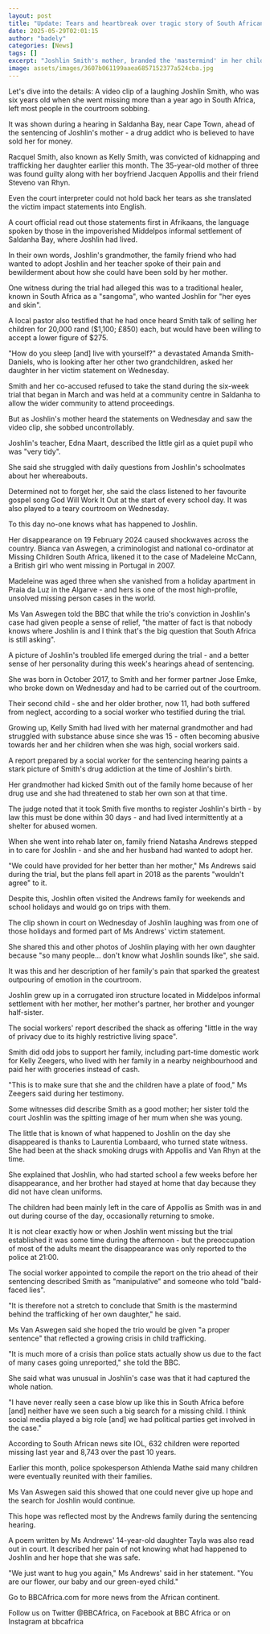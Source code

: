 ```yaml
---
layout: post
title: "Update: Tears and heartbreak over tragic story of South African girl sold by her mother"
date: 2025-05-29T02:01:15
author: "badely"
categories: [News]
tags: []
excerpt: "Joshlin Smith's mother, branded the 'mastermind' in her child's disappearance, is to be sentenced."
image: assets/images/3607b061199aaea6857152377a524cba.jpg
---
```


Let's dive into the details: A video clip of a laughing Joshlin Smith, who was six years old when she went missing more than a year ago in South Africa, left most people in the courtroom sobbing.

It was shown during a hearing in Saldanha Bay, near Cape Town, ahead of the sentencing of Joshlin's mother - a drug addict who is believed to have sold her for money.

Racquel Smith, also known as Kelly Smith, was convicted of kidnapping and trafficking her daughter earlier this month. The 35-year-old mother of three was found guilty along with her boyfriend Jacquen Appollis and their friend Steveno van Rhyn.

Even the court interpreter could not hold back her tears as she translated the victim impact statements into English.

A court official read out those statements first in Afrikaans, the language spoken by those in the impoverished Middelpos informal settlement of Saldanha Bay, where Joshlin had lived.

In their own words, Joshlin's grandmother, the family friend who had wanted to adopt Joshlin and her teacher spoke of their pain and bewilderment about how she could have been sold by her mother.

One witness during the trial had alleged this was to a traditional healer, known in South Africa as a "sangoma", who wanted Joshlin for "her eyes and skin". 

A local pastor also testified that he had once heard Smith talk of selling her children for 20,000 rand ($1,100; £850) each, but would have been willing to accept a lower figure of $275.

"How do you sleep [and] live with yourself?" a devastated Amanda Smith-Daniels, who is looking after her other two grandchildren, asked her daughter in her victim statement on Wednesday.

Smith and her co-accused refused to take the stand during the six-week trial that began in March and was held at a community centre in Saldanha to allow the wider community to attend proceedings.

But as Joshlin's mother heard the statements on Wednesday and saw the video clip, she sobbed uncontrollably.

Joshlin's teacher, Edna Maart, described the little girl as a quiet pupil who was "very tidy".

She said she struggled with daily questions from Joshlin's schoolmates about her whereabouts.

Determined not to forget her, she said the class listened to her favourite gospel song God Will Work It Out at the start of every school day. It was also played to a teary courtroom on Wednesday.

To this day no-one knows what has happened to Joshlin.

Her disappearance on 19 February 2024 caused shockwaves across the country. Bianca van Aswegen, a criminologist and national co-ordinator at Missing Children South Africa, likened it to the case of Madeleine McCann, a British girl who went missing in Portugal in 2007.

Madeleine was aged three when she vanished from a holiday apartment in Praia da Luz in the Algarve - and hers is one of the most high-profile, unsolved missing person cases in the world.

Ms Van Aswegen told the BBC that while the trio's conviction in Joshlin's case had given people a sense of relief, "the matter of fact is that nobody knows where Joshlin is and I think that's the big question that South Africa is still asking".

A picture of Joshlin's troubled life emerged during the trial - and a better sense of her personality during this week's hearings ahead of sentencing.

She was born in October 2017, to Smith and her former partner Jose Emke, who broke down on Wednesday and had to be carried out of the courtroom.

Their second child - she and her older brother, now 11, had both suffered from neglect, according to a social worker who testified during the trial.

Growing up, Kelly Smith had lived with her maternal grandmother and had struggled with substance abuse since she was 15 - often becoming abusive towards her and her children when she was high, social workers said.

A report prepared by a social worker for the sentencing hearing paints a stark picture of Smith's drug addiction at the time of Joshlin's birth.

Her grandmother had kicked Smith out of the family home because of her drug use and she had threatened to stab her own son at that time.

The judge noted that it took Smith five months to register Joshlin's birth - by law this must be done within 30 days - and had lived intermittently at a shelter for abused women.

When she went into rehab later on, family friend Natasha Andrews stepped in to care for Joshlin - and she and her husband had wanted to adopt her.

"We could have provided for her better than her mother," Ms Andrews said during the trial, but the plans fell apart in 2018 as the parents "wouldn't agree" to it.

Despite this, Joshlin often visited the Andrews family for weekends and school holidays and would go on trips with them.

The clip shown in court on Wednesday of Joshlin laughing was from one of those holidays and formed part of Ms Andrews' victim statement.

She shared this and other photos of Joshlin playing with her own daughter because "so many people… don't know what Joshlin sounds like", she said.

It was this and her description of her family's pain that sparked the greatest outpouring of emotion in the courtroom.

Joshlin grew up in a corrugated iron structure located in Middelpos informal settlement with her mother, her mother's partner, her brother and younger half-sister.

The social workers' report described the shack as offering "little in the way of privacy due to its highly restrictive living space".

Smith did odd jobs to support her family, including part-time domestic work for Kelly Zeegers, who lived with her family in a nearby neighbourhood and paid her with groceries instead of cash.

"This is to make sure that she and the children have a plate of food," Ms Zeegers said during her testimony.

Some witnesses did describe Smith as a good mother; her sister told the court Joshlin was the spitting image of her mum when she was young.

The little that is known of what happened to Joshlin on the day she disappeared is thanks to Laurentia Lombaard, who turned state witness. She had been at the shack smoking drugs with Appollis and Van Rhyn at the time.

She explained that Joshlin, who had started school a few weeks before her disappearance, and her brother had stayed at home that day because they did not have clean uniforms.

The children had been mainly left in the care of Appollis as Smith was in and out during course of the day, occasionally returning to smoke.

It is not clear exactly how or when Joshlin went missing but the trial established it was some time during the afternoon - but the preoccupation of most of the adults meant the disappearance was only reported to the police at 21:00.

The social worker appointed to compile the report on the trio ahead of their sentencing described Smith as "manipulative" and someone who told "bald-faced lies".

"It is therefore not a stretch to conclude that Smith is the mastermind behind the trafficking of her own daughter," he said.

Ms Van Aswegen said she hoped the trio would be given "a proper sentence" that reflected a growing crisis in child trafficking.

"It is much more of a crisis than police stats actually show us due to the fact of many cases going unreported," she told the BBC.

She said what was unusual in Joshlin's case was that it had captured the whole nation.

"I have never really seen a case blow up like this in South Africa before [and] neither have we seen such a big search for a missing child. I think social media played a big role [and] we had political parties get involved in the case."

According to South African news site IOL, 632 children were reported missing last year and 8,743 over the past 10 years.

Earlier this month, police spokesperson Athlenda Mathe said many children were eventually reunited with their families.

Ms Van Aswegen said this showed that one could never give up hope and the search for Joshlin would continue.

This hope was reflected most by the Andrews family during the sentencing hearing.

A poem written by Ms Andrews' 14-year-old daughter Tayla was also read out in court.  It described her pain of not knowing what had happened to Joshlin and her hope that she was safe.

"We just want to hug you again," Ms Andrews' said in her statement. "You are our flower, our baby and our green-eyed child."

Go to BBCAfrica.com for more news from the African continent.

Follow us on Twitter @BBCAfrica, on Facebook at BBC Africa or on Instagram at bbcafrica

